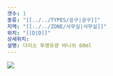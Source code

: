```yaml
---
갯수: 1
종류: "[[../../TYPES/공구|공구]]"
지역: "[[../../ZONE/사무실|사무실]]"
위치: "[[D|D]]"
상세위치: 
설명: 다이소 투명유광 바니쉬 60ml
---
```

![](http://192.168.50.22/images/240607_IMG_0172.png)
